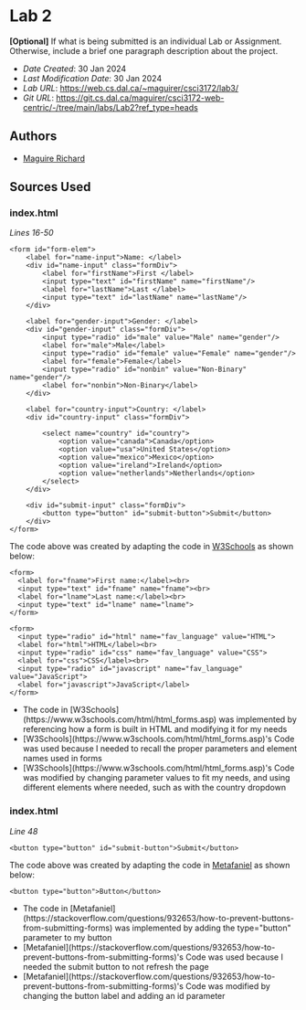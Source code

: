 <!--- The following README.md sample file was adapted from https://gist.github.com/PurpleBooth/109311bb0361f32d87a2#file-readme-template-md by Gabriella Mosquera for academic use ---> 



# Lab 2

**[Optional]** If what is being submitted is an individual Lab or Assignment. Otherwise, include a brief one paragraph description about the project.

* *Date Created*: 30 Jan 2024
* *Last Modification Date*: 30 Jan 2024
* *Lab URL*: <https://web.cs.dal.ca/~maguirer/csci3172/lab3/>
* *Git URL*: <https://git.cs.dal.ca/maguirer/csci3172-web-centric/-/tree/main/labs/Lab2?ref_type=heads>



## Authors

* [Maguire Richard](Maguire@dal.ca)


## Sources Used


### index.html

*Lines 16-50*

```
<form id="form-elem">
    <label for="name-input">Name: </label>
    <div id="name-input" class="formDiv">
        <label for="firstName">First </label>
        <input type="text" id="firstName" name="firstName"/>
        <label for="lastName">Last </label>
        <input type="text" id="lastName" name="lastName"/>
    </div>

    <label for="gender-input">Gender: </label>
    <div id="gender-input" class="formDiv">
        <input type="radio" id="male" value="Male" name="gender"/>
        <label for="male">Male</label>
        <input type="radio" id="female" value="Female" name="gender"/>
        <label for="female">Female</label>
        <input type="radio" id="nonbin" value="Non-Binary" name="gender"/>
        <label for="nonbin">Non-Binary</label>
    </div>

    <label for="country-input">Country: </label>
    <div id="country-input" class="formDiv">
        
        <select name="country" id="country">
            <option value="canada">Canada</option>
            <option value="usa">United States</option>
            <option value="mexico">Mexico</option>
            <option value="ireland">Ireland</option>
            <option value="netherlands">Netherlands</option>
        </select>
    </div>

    <div id="submit-input" class="formDiv">
        <button type="button" id="submit-button">Submit</button>
    </div>
</form>

```

The code above was created by adapting the code in [W3Schools](https://www.w3schools.com/html/html_forms.asp) as shown below: 

```
<form>
  <label for="fname">First name:</label><br>
  <input type="text" id="fname" name="fname"><br>
  <label for="lname">Last name:</label><br>
  <input type="text" id="lname" name="lname">
</form>

<form>
  <input type="radio" id="html" name="fav_language" value="HTML">
  <label for="html">HTML</label><br>
  <input type="radio" id="css" name="fav_language" value="CSS">
  <label for="css">CSS</label><br>
  <input type="radio" id="javascript" name="fav_language" value="JavaScript">
  <label for="javascript">JavaScript</label>
</form>

```

- <!---How---> The code in [W3Schools](https://www.w3schools.com/html/html_forms.asp) was implemented by referencing how a form is built in HTML and modifying it for my needs
- <!---Why---> [W3Schools](https://www.w3schools.com/html/html_forms.asp)'s Code was used because I needed to recall the proper parameters and element names used in forms
- <!---How---> [W3Schools](https://www.w3schools.com/html/html_forms.asp)'s Code was modified by changing parameter values to fit my needs, and using different elements where needed, such as with the country dropdown

### index.html

*Line 48*

```
<button type="button" id="submit-button">Submit</button>

```

The code above was created by adapting the code in [Metafaniel](https://stackoverflow.com/questions/932653/how-to-prevent-buttons-from-submitting-forms) as shown below: 

```
<button type="button">Button</button>

```

- <!---How---> The code in [Metafaniel](https://stackoverflow.com/questions/932653/how-to-prevent-buttons-from-submitting-forms) was implemented by adding the type="button" parameter to my button
- <!---Why---> [Metafaniel](https://stackoverflow.com/questions/932653/how-to-prevent-buttons-from-submitting-forms)'s Code was used because I needed the submit button to not refresh the page
- <!---How---> [Metafaniel](https://stackoverflow.com/questions/932653/how-to-prevent-buttons-from-submitting-forms)'s Code was modified by changing the button label and adding an id parameter
